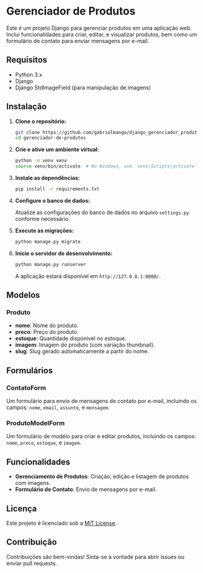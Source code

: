 # Gerenciador de Produtos

Este é um projeto Django para gerenciar produtos em uma aplicação web. Inclui funcionalidades para criar, editar, e visualizar produtos, bem como um formulário de contato para enviar mensagens por e-mail.

## Requisitos

- Python 3.x
- Django
- Django StdImageField (para manipulação de imagens)

## Instalação

1. **Clone o repositório:**

   ```bash
   git clone https://github.com/gabrielmango/django_gerenciador_produtos.git
   cd gerenciador-de-produtos
   ```

2. **Crie e ative um ambiente virtual:**

   ```bash
   python -m venv venv
   source venv/bin/activate  # No Windows, use `venv\Scripts\activate`
   ```

3. **Instale as dependências:**

   ```bash
   pip install -r requirements.txt
   ```

4. **Configure o banco de dados:**

   Atualize as configurações do banco de dados no arquivo `settings.py` conforme necessário.

5. **Execute as migrações:**

   ```bash
   python manage.py migrate
   ```

6. **Inicie o servidor de desenvolvimento:**

   ```bash
   python manage.py runserver
   ```

   A aplicação estará disponível em `http://127.0.0.1:8000/`.

## Modelos

### Produto

- **nome**: Nome do produto.
- **preco**: Preço do produto.
- **estoque**: Quantidade disponível no estoque.
- **imagem**: Imagem do produto (com variação thumbnail).
- **slug**: Slug gerado automaticamente a partir do nome.

## Formulários

### ContatoForm

Um formulário para envio de mensagens de contato por e-mail, incluindo os campos: `nome`, `email`, `assunto`, e `mensagem`.

### ProdutoModelForm

Um formulário de modelo para criar e editar produtos, incluindo os campos: `nome`, `preco`, `estoque`, e `imagem`.

## Funcionalidades

- **Gerenciamento de Produtos**: Criação, edição e listagem de produtos com imagens.
- **Formulário de Contato**: Envio de mensagens por e-mail.

## Licença

Este projeto é licenciado sob a [MIT License](LICENSE).

## Contribuição

Contribuições são bem-vindas! Sinta-se à vontade para abrir issues ou enviar pull requests.
